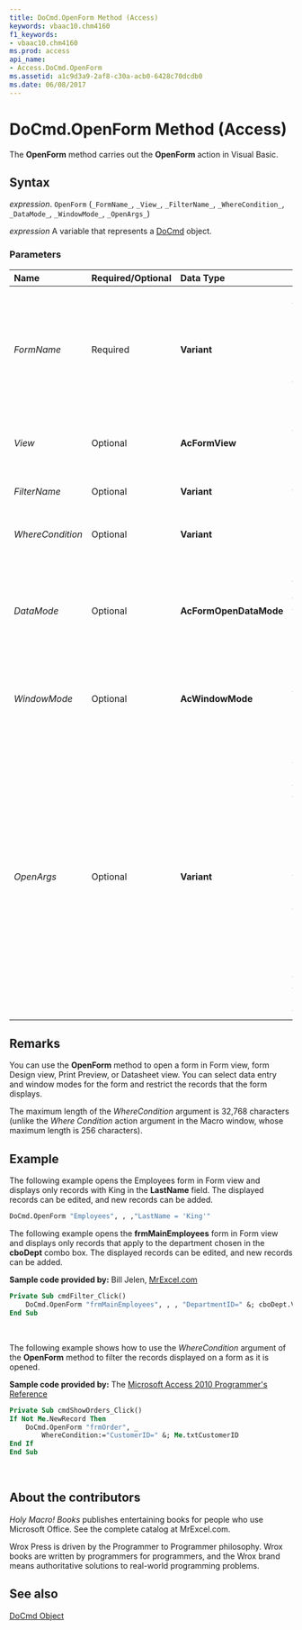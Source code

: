 ```yaml
---
title: DoCmd.OpenForm Method (Access)
keywords: vbaac10.chm4160
f1_keywords:
- vbaac10.chm4160
ms.prod: access
api_name:
- Access.DoCmd.OpenForm
ms.assetid: a1c9d3a9-2af8-c30a-acb0-6428c70dcdb0
ms.date: 06/08/2017
---
```



# DoCmd.OpenForm Method (Access)

The **OpenForm** method carries out the **OpenForm** action in Visual Basic.


## Syntax

 _expression_. `OpenForm` (`_FormName_`, `_View_`, `_FilterName_`, `_WhereCondition_`, `_DataMode_`, `_WindowMode_`, `_OpenArgs_`)

 _expression_ A variable that represents a [DoCmd](./Access.DoCmd.md) object.


### Parameters

|**Name**|**Required/Optional**|**Data Type**|**Description**|
|:-----|:-----|:-----|:-----|
| _FormName_|Required|**Variant**|A string expression that's the valid name of a form in the current database. If you execute Visual Basic code containing the **OpenForm** method in a library database, Access looks for the form with this name first in the library database, and then in the current database.|
| _View_|Optional|**AcFormView**|A **[AcFormView](Access.AcFormView.md)** constant that specifies the view in which the form will open. The default value is **acNormal**.|
| _FilterName_|Optional|**Variant**|A string expression that's the valid name of a query in the current database.|
| _WhereCondition_|Optional|**Variant**|A string expression that's a valid SQL WHERE clause without the word WHERE.|
| _DataMode_|Optional|**AcFormOpenDataMode**|A **[AcFormOpenDataMode](Access.AcFormOpenDataMode.md)** constant that specifies the data entry mode for the form. This applies only to forms opened in Form view or Datasheet view. The default value is **acFormPropertySettings**.|
| _WindowMode_|Optional|**AcWindowMode**|A **[AcWindowMode](Access.AcWindowMode.md)** constant that specifies the window mode in which the form opens. The default value is **acWindowNormal**.|
| _OpenArgs_|Optional|**Variant**|A string expression. This expression is used to set the form's **OpenArgs** property. This setting can then be used by code in a form module, such as the **Open** event procedure. The **OpenArgs** property can also be referred to in macros and expressions.<br/><br/>For example, suppose that the form you open is a continuous-form list of clients. If you want the focus to move to a specific client record when the form opens, you can specify the client name with the _OpenArgs_ argument, and then use the **FindRecord** method to move the focus to the record for the client with the specified name.|

## Remarks

You can use the **OpenForm** method to open a form in Form view, form Design view, Print Preview, or Datasheet view. You can select data entry and window modes for the form and restrict the records that the form displays.

The maximum length of the  _WhereCondition_ argument is 32,768 characters (unlike the _Where Condition_ action argument in the Macro window, whose maximum length is 256 characters).


## Example

The following example opens the Employees form in Form view and displays only records with King in the  **LastName** field. The displayed records can be edited, and new records can be added.

```vb
DoCmd.OpenForm "Employees", , ,"LastName = 'King'"
```

The following example opens the **frmMainEmployees** form in Form view and displays only records that apply to the department chosen in the **cboDept** combo box. The displayed records can be edited, and new records can be added.

 **Sample code provided by:** Bill Jelen, [MrExcel.com](http://www.mrexcel.com/)

```vb
Private Sub cmdFilter_Click()
    DoCmd.OpenForm "frmMainEmployees", , , "DepartmentID=" &; cboDept.Value
End Sub
```

<br/>

The following example shows how to use the  _WhereCondition_ argument of the **OpenForm** method to filter the records displayed on a form as it is opened.

 **Sample code provided by:** The [Microsoft Access 2010 Programmer's Reference](http://www.wrox.com/WileyCDA/WroxTitle/Access-2010-Programmer-s-Reference.productCd-0470591668.html)

```vb
Private Sub cmdShowOrders_Click()
If Not Me.NewRecord Then
    DoCmd.OpenForm "frmOrder", _
        WhereCondition:="CustomerID=" &; Me.txtCustomerID
End If
End Sub
```

<br/>

## About the contributors
<a name="AboutContributors"> </a>

*Holy Macro! Books* publishes entertaining books for people who use Microsoft Office. See the complete catalog at MrExcel.com. 

Wrox Press is driven by the Programmer to Programmer philosophy. Wrox books are written by programmers for programmers, and the Wrox brand means authoritative solutions to real-world programming problems. 


## See also

[DoCmd Object](Access.DoCmd.md)

